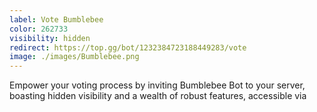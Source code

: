 ```yaml
---
label: Vote Bumblebee
color: 262733
visibility: hidden
redirect: https://top.gg/bot/1232384723188449283/vote
image: ./images/Bumblebee.png
---
```


Empower your voting process by inviting Bumblebee Bot to your server, boasting hidden visibility and a wealth of robust features, accessible via
